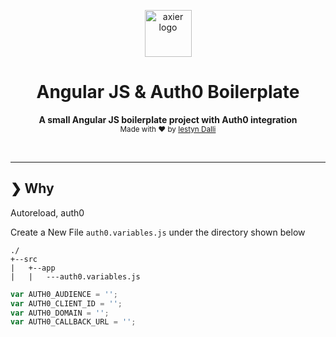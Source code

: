 <p align="center">
  <a href="https://axier.io/">
    <img width="75" height="75" src="https://i.imgur.com/8MRpU2J.png" alt="axier logo">
  </a>
</p>

<h1 align="center">Angular JS & Auth0 Boilerplate</h1>

<p align="center">
  <b>A small Angular JS boilerplate project with Auth0 integration</b></br>
  <sub>Made with ❤️ by <a href="https://www.linkedin.com/in/iestyn-d-24765273/">Iestyn Dalli</a></sub>
</p>

<br />

<hr />

## ❯ Why

Autoreload, auth0

Create a New File `auth0.variables.js` under the directory shown below

```
./
+--src
|   +--app
|   |   ---auth0.variables.js
```

```javascript
var AUTH0_AUDIENCE = '';
var AUTH0_CLIENT_ID = '';
var AUTH0_DOMAIN = '';
var AUTH0_CALLBACK_URL = '';
```
